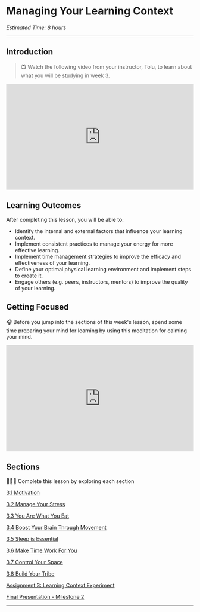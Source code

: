 # Managing Your Learning Context

*Estimated Time: 8 hours*

---
## Introduction

> 📺 Watch the following video from your instructor, Tolu, to learn about what you will be studying in week 3.

<div style="position: relative; padding-bottom: 56.25%; height: 0;"><iframe src="https://www.youtube.com/embed/hfZ601Np1Uw" title="YouTube video player" frameborder="0" allow="accelerometer; autoplay; clipboard-write; encrypted-media; gyroscope; picture-in-picture" allowfullscreen style="position: absolute; top: 0; left: 0; width: 100%; height: 100%;"></iframe></div> 

## **Learning Outcomes**

After completing this lesson, you will be able to:

- Identify the internal and external factors that influence your learning context.
- Implement consistent practices to manage your energy for more effective learning.
- Implement time management strategies to improve the efficacy and effectiveness of your learning.
- Define your optimal physical learning environment and implement steps to create it.
- Engage others (e.g. peers, instructors, mentors) to improve the quality of your learning.

## Getting Focused

<aside>


🎧 Before you jump into the sections of this week's lesson, spend some time preparing your mind for learning by using this meditation for calming your mind.

</aside>

<div style="position: relative; padding-bottom: 56.25%; height: 0;"><iframe src="https://www.youtube.com/embed/K4YoQHjaziI" title="YouTube video player" frameborder="0" allow="accelerometer; autoplay; clipboard-write; encrypted-media; gyroscope; picture-in-picture" allowfullscreen style="position: absolute; top: 0; left: 0; width: 100%; height: 100%;"></iframe></div>

## Sections

<aside>


👩🏿‍🏫 Complete this lesson by exploring each section

</aside>

[3.1 Motivation](/optimizing-your-learning/managing-your-learning-context/motivation.md)

[3.2 Manage Your Stress](/optimizing-your-learning/managing-your-learning-context/managing-stress-breathing-and-mindfulness.md)

[3.3 You Are What You Eat](/optimizing-your-learning/managing-your-learning-context/food-and-movement.md)

[3.4 Boost Your Brain Through Movement](/optimizing-your-learning/managing-your-learning-context/movement.md)

[3.5 Sleep is Essential](/optimizing-your-learning/managing-your-learning-context/sleep.md)

[3.6 Make Time Work For You](/optimizing-your-learning/managing-your-learning-context/time-management.md)

[3.7 Control Your Space ](/optimizing-your-learning/managing-your-learning-context/physical-environment.md)

[3.8 Build Your Tribe](/optimizing-your-learning/managing-your-learning-context/learning-with-others.md)

[Assignment 3: Learning Context Experiment](/optimizing-your-learning/managing-your-learning-context/assignment-3-energy-and-time-management-experiment.md)

[Final Presentation - Milestone 2](/optimizing-your-learning/managing-your-learning-context/final-presentation-milestone-2.md)

---
